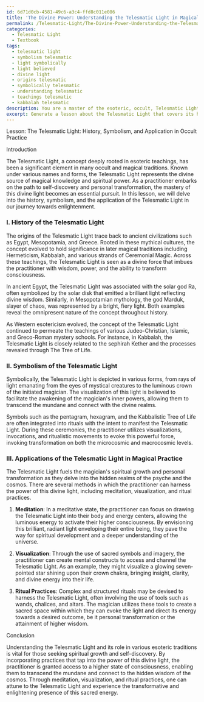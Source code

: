 ```yaml
---
id: 6d71d0cb-4581-49c6-a3c4-ffd8c011e086
title: 'The Divine Power: Understanding the Telesmatic Light in Magical Practice'
permalink: /Telesmatic-Light/The-Divine-Power-Understanding-the-Telesmatic-Light-in-Magical-Practice/
categories:
  - Telesmatic Light
  - Textbook
tags:
  - telesmatic light
  - symbolism telesmatic
  - light symbolically
  - light believed
  - divine light
  - origins telesmatic
  - symbolically telesmatic
  - understanding telesmatic
  - teachings telesmatic
  - kabbalah telesmatic
description: You are a master of the esoteric, occult, Telesmatic Light and education, you have written many textbooks on the subject in ways that provide students with rich and deep understanding of the subject. You are being asked to write textbook-like sections on a topic and you do it with full context, explainability, and reliability in accuracy to the true facts of the topic at hand, in a textbook style that a student would easily be able to learn from, in a rich, engaging, and contextual way. Always include relevant context (such as formulas and history), related concepts, and in a way that someone can gain deep insights from.
excerpt: Generate a lesson about the Telesmatic Light that covers its history, symbolism, and application in the practice of the occult. This lesson should include an explanation of the concept, its origins in ancient esoteric teachings, how it is integrated into various magical traditions, and provide instructions for meditative or ritual practices that can be used to access the Telesmatic Light for personal transformation and spiritual growth. Make sure the content is rich in knowledge and comprehension so that a student can gain valuable insights from studying this lesson.
---
```

Lesson: The Telesmatic Light: History, Symbolism, and Application in Occult Practice

Introduction

The Telesmatic Light, a concept deeply rooted in esoteric teachings, has been a significant element in many occult and magical traditions. Known under various names and forms, the Telesmatic Light represents the divine source of magical knowledge and spiritual power. As a practitioner embarks on the path to self-discovery and personal transformation, the mastery of this divine light becomes an essential pursuit. In this lesson, we will delve into the history, symbolism, and the application of the Telesmatic Light in our journey towards enlightenment.

### I. History of the Telesmatic Light

The origins of the Telesmatic Light trace back to ancient civilizations such as Egypt, Mesopotamia, and Greece. Rooted in these mythical cultures, the concept evolved to hold significance in later magical traditions including Hermeticism, Kabbalah, and various strands of Ceremonial Magic. Across these teachings, the Telesmatic Light is seen as a divine force that imbues the practitioner with wisdom, power, and the ability to transform consciousness.

In ancient Egypt, the Telesmatic Light was associated with the solar god Ra, often symbolized by the solar disk that emitted a brilliant light reflecting divine wisdom. Similarly, in Mesopotamian mythology, the god Marduk, slayer of chaos, was represented by a bright, fiery light. Both examples reveal the omnipresent nature of the concept throughout history.

As Western esotericism evolved, the concept of the Telesmatic Light continued to permeate the teachings of various Judeo-Christian, Islamic, and Greco-Roman mystery schools. For instance, in Kabbalah, the Telesmatic Light is closely related to the sephirah Kether and the processes revealed through The Tree of Life.

### II. Symbolism of the Telesmatic Light

Symbolically, the Telesmatic Light is depicted in various forms, from rays of light emanating from the eyes of mystical creatures to the luminous crown of the initiated magician. The visualization of this light is believed to facilitate the awakening of the magician's inner powers, allowing them to transcend the mundane and connect with the divine realms.

Symbols such as the pentagram, hexagram, and the Kabbalistic Tree of Life are often integrated into rituals with the intent to manifest the Telesmatic Light. During these ceremonies, the practitioner utilizes visualizations, invocations, and ritualistic movements to evoke this powerful force, invoking transformation on both the microcosmic and macrocosmic levels.

### III. Applications of the Telesmatic Light in Magical Practice

The Telesmatic Light fuels the magician's spiritual growth and personal transformation as they delve into the hidden realms of the psyche and the cosmos. There are several methods in which the practitioner can harness the power of this divine light, including meditation, visualization, and ritual practices.

1. **Meditation**: In a meditative state, the practitioner can focus on drawing the Telesmatic Light into their body and energy centers, allowing the luminous energy to activate their higher consciousness. By envisioning this brilliant, radiant light enveloping their entire being, they pave the way for spiritual development and a deeper understanding of the universe.

2. **Visualization**: Through the use of sacred symbols and imagery, the practitioner can create mental constructs to access and channel the Telesmatic Light. As an example, they might visualize a glowing seven-pointed star shining upon their crown chakra, bringing insight, clarity, and divine energy into their life.

3. **Ritual Practices**: Complex and structured rituals may be devised to harness the Telesmatic Light, often involving the use of tools such as wands, chalices, and altars. The magician utilizes these tools to create a sacred space within which they can evoke the light and direct its energy towards a desired outcome, be it personal transformation or the attainment of higher wisdom.

Conclusion

Understanding the Telesmatic Light and its role in various esoteric traditions is vital for those seeking spiritual growth and self-discovery. By incorporating practices that tap into the power of this divine light, the practitioner is granted access to a higher state of consciousness, enabling them to transcend the mundane and connect to the hidden wisdom of the cosmos. Through meditation, visualization, and ritual practices, one can attune to the Telesmatic Light and experience the transformative and enlightening presence of this sacred energy.
